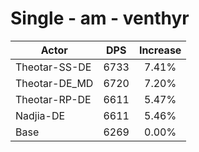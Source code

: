 # Single - am - venthyr
| Actor | DPS | Increase |
|---|:---:|:---:|
|Theotar-SS-DE|6733|7.41%|
|Theotar-DE_MD|6720|7.20%|
|Theotar-RP-DE|6611|5.47%|
|Nadjia-DE|6611|5.46%|
|Base|6269|0.00%|
